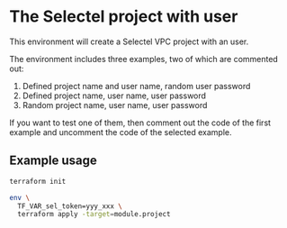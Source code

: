 # The Selectel project with user

This environment will create a Selectel VPC project with an user.

The environment includes three examples, two of which are commented out:

1. Defined project name and user name, random user password
2. Defined project name, user name, user password
3. Random project name, user name, user password 

If you want to test one of them, then comment out the code of the first example and uncomment the code of the selected example.

## Example usage

```sh
terraform init

env \
  TF_VAR_sel_token=yyy_xxx \
  terraform apply -target=module.project
```


